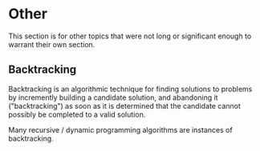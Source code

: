 # Other

This section is for other topics that were not long or significant enough to warrant their own section.

## Backtracking
Backtracking is an algorithmic technique for finding solutions to problems by incremently building a candidate solution, and abandoning it ("backtracking") as soon as it is determined that the candidate cannot possibly be completed to a valid solution.

Many recursive / dynamic programming algorithms are instances of backtracking.
